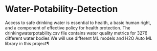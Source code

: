 # Water-Potability-Detection
Access to safe drinking water is essential to health, a basic human right, and a component of effective policy for health protection.  The drinkingwaterpotability.csv file contains water quality metrics for 3276 different water bodies We will use different ML models and H2O Auto ML library in this project¶
